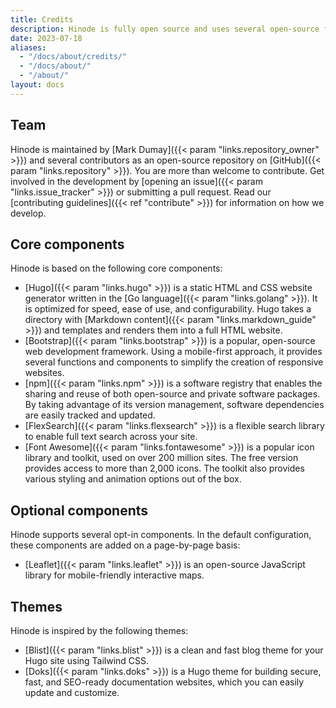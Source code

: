 ```yaml
---
title: Credits
description: Hinode is fully open source and uses several open-source frameworks and libraries.
date: 2023-07-18
aliases:
  - "/docs/about/credits/"
  - "/docs/about/"
  - "/about/"
layout: docs
---
```


## Team

Hinode is maintained by [Mark Dumay]({{< param "links.repository_owner" >}}) and several contributors as an open-source repository on [GitHub]({{< param "links.repository" >}}). You are more than welcome to contribute. Get involved in the development by [opening an issue]({{< param "links.issue_tracker" >}}) or submitting a pull request. Read our [contributing guidelines]({{< ref "contribute" >}}) for information on how we develop.

## Core components

Hinode is based on the following core components:

- [Hugo]({{< param "links.hugo" >}}) is a static HTML and CSS website generator written in the [Go language]({{< param "links.golang" >}}). It is optimized for speed, ease of use, and configurability. Hugo takes a directory with [Markdown content]({{< param "links.markdown_guide" >}}) and templates and renders them into a full HTML website.
- [Bootstrap]({{< param "links.bootstrap" >}}) is a popular, open-source web development framework. Using a mobile-first approach, it provides several functions and components to simplify the creation of responsive websites.
- [npm]({{< param "links.npm" >}}) is a software registry that enables the sharing and reuse of both open-source and private software packages. By taking advantage of its version management, software dependencies are easily tracked and updated.
- [FlexSearch]({{< param "links.flexsearch" >}}) is a flexible search library to enable full text search across your site.
- [Font Awesome]({{< param "links.fontawesome" >}}) is a popular icon library and toolkit, used on over 200 million sites. The free version provides access to more than 2,000 icons. The toolkit also provides various styling and animation options out of the box.

## Optional components

Hinode supports several opt-in components. In the default configuration, these components are added on a page-by-page basis:

- [Leaflet]({{< param "links.leaflet" >}}) is an open-source JavaScript library for mobile-friendly interactive maps.

## Themes

Hinode is inspired by the following themes:

- [Blist]({{< param "links.blist" >}}) is a clean and fast blog theme for your Hugo site using Tailwind CSS.
- [Doks]({{< param "links.doks" >}}) is a Hugo theme for building secure, fast, and SEO-ready documentation websites, which you can easily update and customize.
